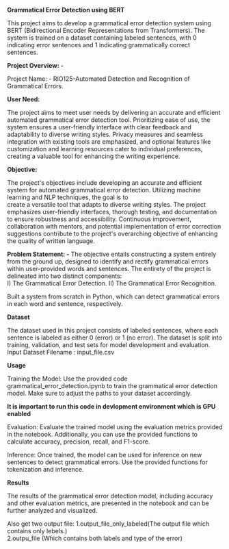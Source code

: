 **Grammatical Error Detection using BERT**

This project aims to develop a grammatical error detection system using BERT (Bidirectional Encoder Representations from Transformers). The system is trained on a dataset containing labeled sentences, with 0 indicating error sentences and 1 indicating grammatically correct sentences.

**Project Overview: -**
 
Project Name: - RIO125-Automated Detection and Recognition of Grammatical Errors. 
 
**User Need:**
 
The project aims to meet user needs by delivering an accurate and efficient automated 
grammatical error detection tool. Prioritizing ease of use, the system ensures a user-friendly 
interface with clear feedback and adaptability to diverse writing styles. Privacy measures and 
seamless integration with existing tools are emphasized, and optional features like 
customization and learning resources cater to individual preferences, creating a valuable tool 
for enhancing the writing experience. 
 
**Objective:**
 
The project's objectives include developing an accurate and efficient system for automated 
grammatical error detection. Utilizing machine learning and NLP techniques, the goal is to  
create a versatile tool that adapts to diverse writing styles. The project emphasizes user-friendly 
interfaces, thorough testing, and documentation to ensure robustness and accessibility. 
Continuous improvement, collaboration with mentors, and potential implementation of error 
correction suggestions contribute to the project's overarching objective of enhancing the quality 
of written language. 
 
**Problem Statement: -** The objective entails constructing a system entirely from the ground 
up, designed to identify and rectify grammatical errors within user-provided words and 
sentences. The entirety of the project is delineated into two distinct components:    
               I) The Grammatical Error Detection. 
    II) The Grammatical Error Recognition. 
 
Built a system from scratch in Python, which can detect grammatical errors in each word and 
sentence, respectively. 

**Dataset**

The dataset used in this project consists of labeled sentences, where each sentence is labeled as either 0 (error) or 1 (no error). The dataset is split into training, validation, and test sets for model development and evaluation.
Input Dataset Filename : input_file.csv

**Usage**

Training the Model: Use the provided code grammatical_error_detection.ipynb to train the grammatical error detection model. Make sure to adjust the paths to your dataset accordingly.

**It is important to run this code in devlopment environment which is GPU enabled**

Evaluation: Evaluate the trained model using the evaluation metrics provided in the notebook. Additionally, you can use the provided functions to calculate accuracy, precision, recall, and F1-score.

Inference: Once trained, the model can be used for inference on new sentences to detect grammatical errors. Use the provided functions for tokenization and inference.

**Results**

The results of the grammatical error detection model, including accuracy and other evaluation metrics, are presented in the notebook and can be further analyzed and visualized.

Also get two output file:
                  1.output_file_only_labeled(The output file which contains only lebels.)  
                  2.outpu_file (Which contains both labels and type of the error)
